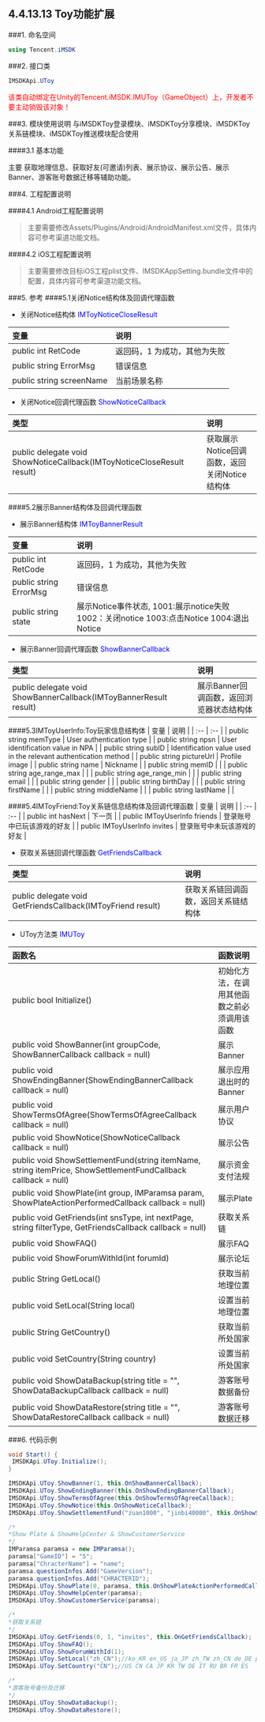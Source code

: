 ## 4.4.13.13 Toy功能扩展


###1. 命名空间

```cs
using Tencent.iMSDK
```

###2. 接口类

```cs
IMSDKApi.UToy
```

<font color=red>该类自动绑定在Unity的Tencent.iMSDK.IMUToy（GameObject）上，开发者不要主动销毁该对象！</font>

###3. 模块使用说明
与iMSDKToy登录模块、iMSDKToy分享模块、iMSDKToy关系链模块、iMSDKToy推送模块配合使用

####3.1 基本功能

主要 获取地理信息、获取好友(可邀请)列表、展示协议、展示公告、展示Banner、游客账号数据迁移等辅助功能。

###4. 工程配置说明

####4.1 Android工程配置说明

> 主要需要修改Assets/Plugins/Android/AndroidManifest.xml文件，具体内容可参考渠道功能文档。

####4.2 iOS工程配置说明

> 主要需要修改目标iOS工程plist文件、IMSDKAppSetting.bundle文件中的配置，具体内容可参考渠道功能文档。

###5. 参考
####5.1关闭Notice结构体及回调代理函数
* 关闭Notice结构体 <font color=blue>IMToyNoticeCloseResult</font>

| 变量 | 说明 |
|  :-- |  :-- |
| public int RetCode | 返回码，1 为成功，其他为失败 |
| public string ErrorMsg | 错误信息 |
| public string screenName | 当前场景名称 |

* 关闭Notice回调代理函数 <font color=blue>ShowNoticeCallback</font>

| 类型 | 说明 |
|  :--  |  :--  |
| public delegate void ShowNoticeCallback(IMToyNoticeCloseResult result) | 获取展示Notice回调函数，返回关闭Notice结构体 |

####5.2展示Banner结构体及回调代理函数
* 展示Banner结构体 <font color=blue>IMToyBannerResult</font>

| 变量 | 说明 |
|  :--  |  :--  |
| public int RetCode | 返回码，1 为成功，其他为失败 |
| public string ErrorMsg | 错误信息 |
| public string state | 展示Notice事件状态, 1001:展示notice失败 1002：关闭notice 1003:点击Notice 1004:退出Notice|

* 展示Banner回调代理函数 <font color=blue>ShowBannerCallback</font>

| 类型 | 说明 |
|  :--  |  :--  |
| public delegate void ShowBannerCallback(IMToyBannerResult result) | 展示Banner回调函数，返回浏览器状态结构体 |

####5.3IMToyUserInfo:Toy玩家信息结构体
| 变量 | 说明 |
|  :--  |  :--  |
| public string memType | User authentication type |
| public string npsn | User identification value in NPA |
| public string subID | Identification value used in the relevant authentication method |
| public string pictureUrl | Profile image |
| public string name | Nickname |
| public string memID | |
| public string age_range_max | |
| public string age_range_min | |
| public string email | |
| public string gender | |
| public string birthDay | |
| public string firstName | |
| public string middleName | |
| public string lastName | |

####5.4IMToyFriend:Toy关系链信息结构体及回调代理函数
| 变量 | 说明 |
|  :--  |  :--  |
| public int hasNext | 下一页 |
| public IMToyUserInfo friends | 登录账号中已玩该游戏的好友 |
| public IMToyUserInfo invites | 登录账号中未玩该游戏的好友 |

* 获取关系链回调代理函数 <font color=blue>GetFriendsCallback</font>

| 类型 | 说明 |
|  :--  |  :--  |
| public delegate void GetFriendsCallback(IMToyFriend result) | 获取关系链回调函数，返回关系链结构体 |


* UToy方法类 <font color=blue>IMUToy</font>

| 函数名 | 函数说明 |
|  :--  |  :--  |
| public bool Initialize() | 初始化方法，在调用其他函数之前必须调用该函数 |
| public void ShowBanner(int groupCode, ShowBannerCallback callback = null) | 展示Banner |
| public void ShowEndingBanner(ShowEndingBannerCallback callback = null) | 展示应用退出时的Banner |
| public void ShowTermsOfAgree(ShowTermsOfAgreeCallback callback = null) | 展示用户协议 |
| public void ShowNotice(ShowNoticeCallback callback = null) | 展示公告 |
| public void ShowSettlementFund(string itemName, string itemPrice, ShowSettlementFundCallback callback = null) | 展示资金支付法规 |
| public void ShowPlate(int group, IMParamsa param, ShowPlateActionPerformedCallback callback = null) | 展示Plate |
|public void GetFriends(int snsType, int nextPage, string filterType, GetFriendsCallback callback = null) | 获取关系链 |
| public void ShowFAQ() | 展示FAQ |
| public void ShowForumWithId(int forumId) | 展示论坛 |
| public String GetLocal() | 获取当前地理位置 |
| public void SetLocal(String local) | 设置当前地理位置 |
| public String GetCountry() | 获取当前所处国家 |
| public void SetCountry(String country) | 设置当前所处国家 |
| public void ShowDataBackup(string title = "", ShowDataBackupCallback callback = null) | 游客账号数据备份 |
| public void ShowDataRestore(string title = "", ShowDataRestoreCallback callback = null) | 游客账号数据迁移 |

###6. 代码示例

```cs
void Start() {
 IMSDKApi.UToy.Initialize();
}

IMSDKApi.UToy.ShowBanner(1, this.OnShowBannerCallback);
IMSDKApi.UToy.ShowEndingBanner(this.OnShowEndingBannerCallback);
IMSDKApi.UToy.ShowTermsOfAgree(this.OnShowTermsOfAgreeCallback);
IMSDKApi.UToy.ShowNotice(this.OnShowNoticeCallback);
IMSDKApi.UToy.ShowSettlementFund("zuan1000", "jinbi40000", this.OnShowSettlementFundCallback);

/*
*Show Plate & ShowHelpCenter & ShowCustomerService
*/
IMParamsa paramsa = new IMParamsa();
paramsa["GameID"] = "5";
paramsa["ChracterName"] = "name";
paramsa.questionInfos.Add("GameVersion");
paramsa.questionInfos.Add("CHRACTERID");
IMSDKApi.UToy.ShowPlate(0, paramsa, this.OnShowPlateActionPerformedCallback);
IMSDKApi.UToy.ShowHelpCenter(paramsa);
IMSDKApi.UToy.ShowCustomerService(paramsa);

/*
*获取关系链
*/
IMSDKApi.UToy.GetFriends(0, 1, "invites", this.OnGetFriendsCallback);
IMSDKApi.UToy.ShowFAQ();
IMSDKApi.UToy.ShowForumWithId(1);
IMSDKApi.UToy.SetLocal("zh_CN");//ko_KR en_US ja_JP zh_TW zh_CN de_DE pt_PT pt_BR es_ES ru_RU
IMSDKApi.UToy.SetCountry("CN");//US CN CA JP KR TW DE IT RU BR FR ES

/*
*游客账号备份及迁移
*/
IMSDKApi.UToy.ShowDataBackup();
IMSDKApi.UToy.ShowDataRestore();

```




